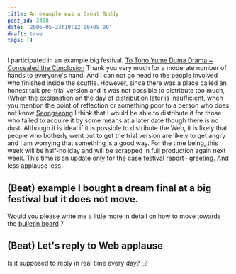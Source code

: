 ```yaml
---
title: An example was a Great Buddy
post_id: 3458
date: '2006-05-23T19:12:00+09:00'
draft: true
tags: []
---
```


I participated in an example big festival. [To Toho Yume Duma Drama ~ Concealed the Conclusion](https://danmaq.com/!/thC/) Thank you very much for a moderate number of hands to everyone's hand. And I can not go head to the people involved who finished inside the scuffle. However, since there was a place called an honest talk pre-trial version and it was not possible to distribute too much, (When the explanation on the day of distribution later is insufficient, [when](https://danmaq.com/!/thA/) you mention the point of reflection or something poor to a person who does not know [Seongseong](https://danmaq.com/!/thA/) I think that I would be able to distribute it for those who failed to acquire it by some means at a later date though there is no dust. Although it is ideal if it is possible to distribute the Web, it is likely that people who botherly went out to get the trial version are likely to get angry and I am worrying that something is a good way. For the time being, this week will be half-holiday and will be scrapped in full production again next week. This time is an update only for the case festival report · greeting. And less applause less.

## (Beat) example I bought a dream final at a big festival but it does not move.

Would you please write me a little more in detail on how to move towards the [bulletin board](https://twitter.com/danmaq) ?

## (Beat) Let's reply to Web applause

Is it supposed to reply in real time every day? _?

